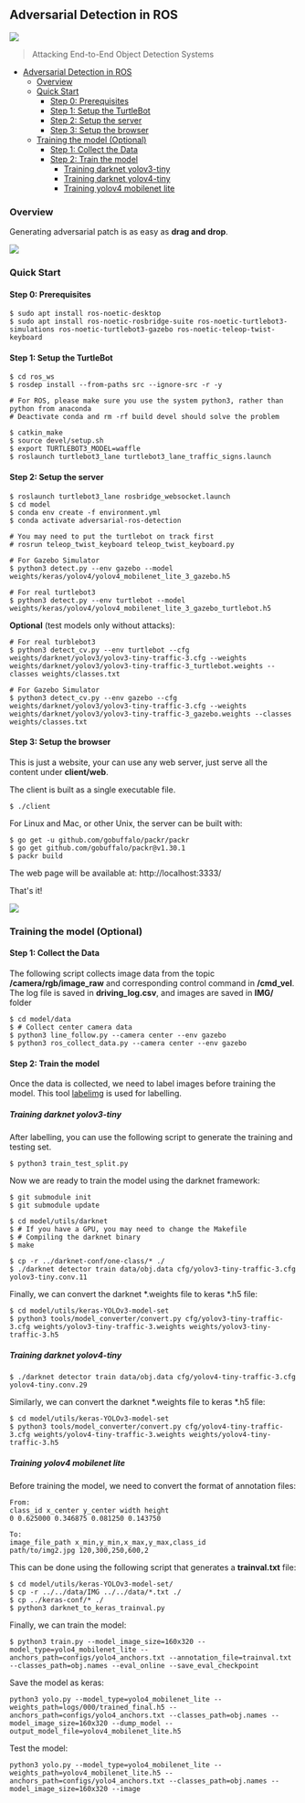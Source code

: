 ## Adversarial Detection in ROS

![](doc/attack.jpg)

> Attacking End-to-End Object Detection Systems

- [Adversarial Detection in ROS](#adversarial-detection-in-ros)
  * [Overview](#overview)
  * [Quick Start](#quick-start)
    + [Step 0: Prerequisites](#step-0-prerequisites)
    + [Step 1: Setup  the TurtleBot](#step-1-setup-the-turtlebot)
    + [Step 2: Setup the server](#step-2-setup-the-server)
    + [Step 3: Setup the browser](#step-3-setup-the-browser)
  * [Training the model (Optional)](#training-the-model-optional)
    + [Step 1: Collect the Data](#step-1-collect-the-data)
    + [Step 2: Train the model](#step-2-train-the-model)
      - [Training darknet yolov3-tiny](#training-darknet-yolov3-tiny)
      - [Training darknet yolov4-tiny](#training-darknet-yolov4-tiny)
      - [Training yolov4 mobilenet lite](#training-yolov4-mobilenet-lite)

### Overview

Generating adversarial patch is as easy as **drag and drop**.

![](doc/adversarial-ros-detection.gif)

### Quick Start

#### Step 0: Prerequisites

```
$ sudo apt install ros-noetic-desktop
$ sudo apt install ros-noetic-rosbridge-suite ros-noetic-turtlebot3-simulations ros-noetic-turtlebot3-gazebo ros-noetic-teleop-twist-keyboard
```

#### Step 1: Setup the TurtleBot

```
$ cd ros_ws
$ rosdep install --from-paths src --ignore-src -r -y

# For ROS, please make sure you use the system python3, rather than python from anaconda
# Deactivate conda and rm -rf build devel should solve the problem

$ catkin_make
$ source devel/setup.sh
$ export TURTLEBOT3_MODEL=waffle
$ roslaunch turtlebot3_lane turtlebot3_lane_traffic_signs.launch
```

#### Step 2: Setup the server

```
$ roslaunch turtlebot3_lane rosbridge_websocket.launch
$ cd model
$ conda env create -f environment.yml
$ conda activate adversarial-ros-detection

# You may need to put the turtlebot on track first
# rosrun teleop_twist_keyboard teleop_twist_keyboard.py

# For Gazebo Simulator
$ python3 detect.py --env gazebo --model weights/keras/yolov4/yolov4_mobilenet_lite_3_gazebo.h5

# For real turtlebot3
$ python3 detect.py --env turtlebot --model weights/keras/yolov4/yolov4_mobilenet_lite_3_gazebo_turtlebot.h5
```

**Optional** (test models only without attacks):

```
# For real turblebot3
$ python3 detect_cv.py --env turtlebot --cfg weights/darknet/yolov3/yolov3-tiny-traffic-3.cfg --weights weights/darknet/yolov3/yolov3-tiny-traffic-3_turtlebot.weights --classes weights/classes.txt

# For Gazebo Simulator
$ python3 detect_cv.py --env gazebo --cfg weights/darknet/yolov3/yolov3-tiny-traffic-3.cfg --weights weights/darknet/yolov3/yolov3-tiny-traffic-3_gazebo.weights --classes weights/classes.txt
```



#### Step 3: Setup the browser

This is just a website, your can use any web server, just serve all the content under **client/web**.

The client is built as a single executable file.

```
$ ./client
```

For Linux and Mac, or other Unix, the server can be built with:

```
$ go get -u github.com/gobuffalo/packr/packr
$ go get github.com/gobuffalo/packr@v1.30.1
$ packr build
```

The web page will be available at: http://localhost:3333/

That's it!

![](doc/adversarial-ros-detection.png)

### Training the model (Optional)

#### Step 1: Collect the Data

The following script collects image data from the topic **/camera/rgb/image_raw** and corresponding control command in **/cmd_vel**. The log file is saved  in **driving_log.csv**, and images are saved in **IMG/** folder

```
$ cd model/data
$ # Collect center camera data
$ python3 line_follow.py --camera center --env gazebo
$ python3 ros_collect_data.py --camera center --env gazebo
```

#### Step 2: Train the model

Once the data is collected, we need to label images before training the model. This tool [labelimg](https://github.com/tzutalin/labelImg) is used for labelling.

##### Training darknet yolov3-tiny

After labelling, you can use the following script to generate the training and testing set.

```
$ python3 train_test_split.py
```

Now we are ready to train the model using the darknet framework:

```
$ git submodule init
$ git submodule update

$ cd model/utils/darknet
$ # If you have a GPU, you may need to change the Makefile
$ # Compiling the darknet binary
$ make

$ cp -r ../darknet-conf/one-class/* ./
$ ./darknet detector train data/obj.data cfg/yolov3-tiny-traffic-3.cfg yolov3-tiny.conv.11
```

Finally, we can convert the darknet *.weights file to keras *.h5 file:

```
$ cd model/utils/keras-YOLOv3-model-set
$ python3 tools/model_converter/convert.py cfg/yolov3-tiny-traffic-3.cfg weights/yolov3-tiny-traffic-3.weights weights/yolov3-tiny-traffic-3.h5
```

##### Training darknet yolov4-tiny

```
$ ./darknet detector train data/obj.data cfg/yolov4-tiny-traffic-3.cfg yolov4-tiny.conv.29
```

Similarly, we can convert the darknet *.weights file to keras *.h5 file:

```
$ cd model/utils/keras-YOLOv3-model-set
$ python3 tools/model_converter/convert.py cfg/yolov4-tiny-traffic-3.cfg weights/yolov4-tiny-traffic-3.weights weights/yolov4-tiny-traffic-3.h5
```

##### Training yolov4 mobilenet lite

Before training the model, we need to convert the format of annotation files:

```
From:
class_id x_center y_center width height
0 0.625000 0.346875 0.081250 0.143750

To:
image_file_path x_min,y_min,x_max,y_max,class_id
path/to/img2.jpg 120,300,250,600,2
```

This can be done using the following script that generates a **trainval.txt** file:

```
$ cd model/utils/keras-YOLOv3-model-set/
$ cp -r ../../data/IMG ../../data/*.txt ./
$ cp ../keras-conf/* ./
$ python3 darknet_to_keras_trainval.py
```

Finally, we can train the model:

```
$ python3 train.py --model_image_size=160x320 --model_type=yolo4_mobilenet_lite --anchors_path=configs/yolo4_anchors.txt --annotation_file=trainval.txt --classes_path=obj.names --eval_online --save_eval_checkpoint
```

Save the model as keras:

```
python3 yolo.py --model_type=yolo4_mobilenet_lite --weights_path=logs/000/trained_final.h5 --anchors_path=configs/yolo4_anchors.txt --classes_path=obj.names --model_image_size=160x320 --dump_model --output_model_file=yolov4_mobilenet_lite.h5
```

Test the model:

```
python3 yolo.py --model_type=yolo4_mobilenet_lite --weights_path=yolov4_mobilenet_lite.h5 --anchors_path=configs/yolo4_anchors.txt --classes_path=obj.names --model_image_size=160x320 --image
```

